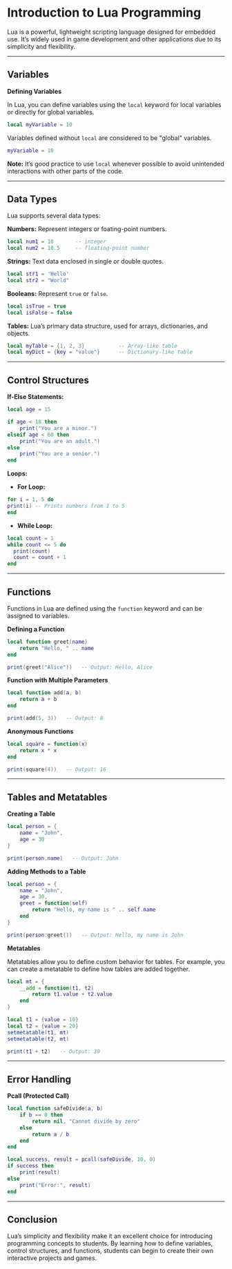 # Introduction to Lua Programming

Lua is a powerful, lightweight scripting language designed for embedded use. It’s widely used in game development and other applications due to its simplicity and flexibility.

---

## Variables

**Defining Variables**

In Lua, you can define variables using the `local` keyword for local variables or directly for global variables.

```lua
local myVariable = 10
```

Variables defined without `local` are considered to be "global" variables.

```lua
myVariable = 10
```

**Note:** It’s good practice to use `local` whenever possible to avoid unintended interactions with other parts of the code.

---

## Data Types

Lua supports several data types:

**Numbers:** Represent integers or foating-point numbers.

```lua
local num1 = 10       -- integer
local num2 = 10.5     -- floating-point number
```

**Strings:** Text data enclosed in single or double quotes.

```lua
local str1 = 'Hello'
local str2 = "World"
```

**Booleans:** Represent `true` or `false`.

```lua
local isTrue = true
local isFalse = false
```

**Tables:** Lua’s primary data structure, used for arrays, dictionaries, and objects.

```lua
local myTable = {1, 2, 3}           -- Array-like table
local myDict = {key = "value"}      -- Dictionary-like table
```

---

## Control Structures

**If-Else Statements:**

```lua
local age = 15

if age < 18 then
    print("You are a minor.")
elseif age < 60 then
    print("You are an adult.")
else
    print("You are a senior.")
end
```

**Loops:**

- **For Loop:**

```lua
for i = 1, 5 do
print(i) -- Prints numbers from 1 to 5
end
```

- **While Loop:**

```lua
local count = 1
while count <= 5 do
  print(count)
  count = count + 1
end
```

---

## Functions

Functions in Lua are defined using the `function` keyword and can be assigned to variables.

**Defining a Function**

```lua
local function greet(name)
    return "Hello, " .. name
end

print(greet("Alice"))   -- Output: Hello, Alice
```

**Function with Multiple Parameters**

```lua
local function add(a, b)
    return a + b
end

print(add(5, 3))   -- Output: 8
```

**Anonymous Functions**

```lua
local square = function(x)
    return x * x
end

print(square(4))   -- Output: 16
```

---

## Tables and Metatables

**Creating a Table**

```lua
local person = {
    name = "John",
    age = 30
}

print(person.name)   -- Output: John
```

**Adding Methods to a Table**

```lua
local person = {
    name = "John",
    age = 30,
    greet = function(self)
        return "Hello, my name is " .. self.name
    end
}

print(person:greet())   -- Output: Hello, my name is John
```

**Metatables**

Metatables allow you to define custom behavior for tables. For example, you can create a metatable to define how tables are added together.

```lua
local mt = {
    __add = function(t1, t2)
        return t1.value + t2.value
    end
}

local t1 = {value = 10}
local t2 = {value = 20}
setmetatable(t1, mt)
setmetatable(t2, mt)

print(t1 + t2)   -- Output: 30
```

---

## Error Handling

**Pcall (Protected Call)**

```lua
local function safeDivide(a, b)
    if b == 0 then
        return nil, "Cannot divide by zero"
    else
        return a / b
    end
end

local success, result = pcall(safeDivide, 10, 0)
if success then
    print(result)
else
    print("Error:", result)
end
```

---

## Conclusion

Lua’s simplicity and flexibility make it an excellent choice for introducing programming concepts to students. By learning how to define variables, control structures, and functions, students can begin to create their own interactive projects and games.
